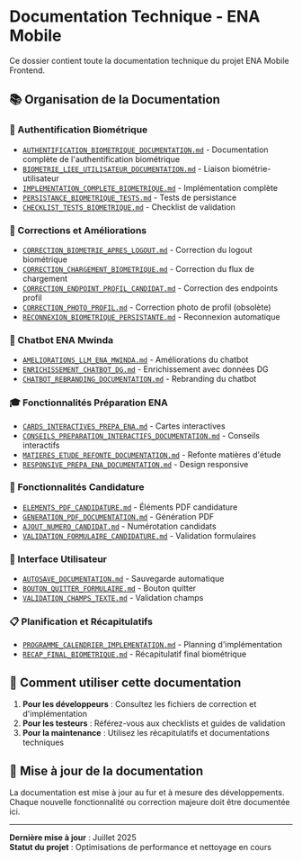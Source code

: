 # Documentation Technique - ENA Mobile

Ce dossier contient toute la documentation technique du projet ENA Mobile Frontend.

## 📚 Organisation de la Documentation

### 🔐 Authentification Biométrique
- [`AUTHENTIFICATION_BIOMETRIQUE_DOCUMENTATION.md`](AUTHENTIFICATION_BIOMETRIQUE_DOCUMENTATION.md) - Documentation complète de l'authentification biométrique
- [`BIOMETRIE_LIEE_UTILISATEUR_DOCUMENTATION.md`](BIOMETRIE_LIEE_UTILISATEUR_DOCUMENTATION.md) - Liaison biométrie-utilisateur
- [`IMPLEMENTATION_COMPLETE_BIOMETRIQUE.md`](IMPLEMENTATION_COMPLETE_BIOMETRIQUE.md) - Implémentation complète
- [`PERSISTANCE_BIOMETRIQUE_TESTS.md`](PERSISTANCE_BIOMETRIQUE_TESTS.md) - Tests de persistance
- [`CHECKLIST_TESTS_BIOMETRIQUE.md`](CHECKLIST_TESTS_BIOMETRIQUE.md) - Checklist de validation

### 🔧 Corrections et Améliorations
- [`CORRECTION_BIOMETRIE_APRES_LOGOUT.md`](CORRECTION_BIOMETRIE_APRES_LOGOUT.md) - Correction du logout biométrique
- [`CORRECTION_CHARGEMENT_BIOMETRIQUE.md`](CORRECTION_CHARGEMENT_BIOMETRIQUE.md) - Correction du flux de chargement
- [`CORRECTION_ENDPOINT_PROFIL_CANDIDAT.md`](CORRECTION_ENDPOINT_PROFIL_CANDIDAT.md) - Correction des endpoints profil
- [`CORRECTION_PHOTO_PROFIL.md`](CORRECTION_PHOTO_PROFIL.md) - Correction photo de profil (obsolète)
- [`RECONNEXION_BIOMETRIQUE_PERSISTANTE.md`](RECONNEXION_BIOMETRIQUE_PERSISTANTE.md) - Reconnexion automatique

### 🤖 Chatbot ENA Mwinda
- [`AMELIORATIONS_LLM_ENA_MWINDA.md`](AMELIORATIONS_LLM_ENA_MWINDA.md) - Améliorations du chatbot
- [`ENRICHISSEMENT_CHATBOT_DG.md`](ENRICHISSEMENT_CHATBOT_DG.md) - Enrichissement avec données DG
- [`CHATBOT_REBRANDING_DOCUMENTATION.md`](CHATBOT_REBRANDING_DOCUMENTATION.md) - Rebranding du chatbot

### 🎓 Fonctionnalités Préparation ENA
- [`CARDS_INTERACTIVES_PREPA_ENA.md`](CARDS_INTERACTIVES_PREPA_ENA.md) - Cartes interactives
- [`CONSEILS_PREPARATION_INTERACTIFS_DOCUMENTATION.md`](CONSEILS_PREPARATION_INTERACTIFS_DOCUMENTATION.md) - Conseils interactifs
- [`MATIERES_ETUDE_REFONTE_DOCUMENTATION.md`](MATIERES_ETUDE_REFONTE_DOCUMENTATION.md) - Refonte matières d'étude
- [`RESPONSIVE_PREPA_ENA_DOCUMENTATION.md`](RESPONSIVE_PREPA_ENA_DOCUMENTATION.md) - Design responsive

### 📄 Fonctionnalités Candidature
- [`ELEMENTS_PDF_CANDIDATURE.md`](ELEMENTS_PDF_CANDIDATURE.md) - Éléments PDF candidature
- [`GENERATION_PDF_DOCUMENTATION.md`](GENERATION_PDF_DOCUMENTATION.md) - Génération PDF
- [`AJOUT_NUMERO_CANDIDAT.md`](AJOUT_NUMERO_CANDIDAT.md) - Numérotation candidats
- [`VALIDATION_FORMULAIRE_CANDIDATURE.md`](VALIDATION_FORMULAIRE_CANDIDATURE.md) - Validation formulaires

### 🔄 Interface Utilisateur
- [`AUTOSAVE_DOCUMENTATION.md`](AUTOSAVE_DOCUMENTATION.md) - Sauvegarde automatique
- [`BOUTON_QUITTER_FORMULAIRE.md`](BOUTON_QUITTER_FORMULAIRE.md) - Bouton quitter
- [`VALIDATION_CHAMPS_TEXTE.md`](VALIDATION_CHAMPS_TEXTE.md) - Validation champs

### 📋 Planification et Récapitulatifs
- [`PROGRAMME_CALENDRIER_IMPLEMENTATION.md`](PROGRAMME_CALENDRIER_IMPLEMENTATION.md) - Planning d'implémentation
- [`RECAP_FINAL_BIOMETRIQUE.md`](RECAP_FINAL_BIOMETRIQUE.md) - Récapitulatif final biométrique

## 📖 Comment utiliser cette documentation

1. **Pour les développeurs** : Consultez les fichiers de correction et d'implémentation
2. **Pour les testeurs** : Référez-vous aux checklists et guides de validation  
3. **Pour la maintenance** : Utilisez les récapitulatifs et documentations techniques

## 🔄 Mise à jour de la documentation

La documentation est mise à jour au fur et à mesure des développements. Chaque nouvelle fonctionnalité ou correction majeure doit être documentée ici.

---

**Dernière mise à jour** : Juillet 2025  
**Statut du projet** : Optimisations de performance et nettoyage en cours
